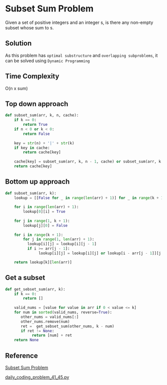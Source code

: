 # Subset Sum Problem

Given a set of positive integers and an integer s, is there any non-empty subset whose sum to s.

## Solution

As this problem has `optimal substructure` and `overlapping subproblems`, it can be solved using `Dynamic Programming`

## Time Complexity

O(n x sum)

## Top down approach

```python
def subset_sum(arr, k, n, cache):
    if k == 0:
        return True
    if n < 0 or k < 0:
        return False
    
    key = str(n) + '|' + str(k)
    if key in cache:
        return cache[key]
    
    cache[key] = subset_sum(arr, k, n - 1, cache) or subset_sum(arr, k - arr[n], n - 1, cache)
    return cache[key]
```

## Bottom up approach

```python
def subset_sum(arr, k):
    lookup = [[False for _ in range(len(arr) + 1)] for _ in range(k + 1)]
    
    for i in range(len(arr) + 1):
        lookup[0][i] = True
        
    for j in range(1, k + 1):
        lookup[j][0] = False
    
    for i in range(k + 1):
        for j in range(1, len(arr) + 1):
          lookup[i][j] = lookup[i][j - 1]
          if i >= arr[j - 1]:
               lookup[i][j] = lookup[i][j] or lookup[i - arr[j - 1]][j - 1] 

    return lookup[k][len(arr)]
```

## Get a subset

```python
def get_sebset_sum(arr, k):
    if k == 0:
        return []
    
    valid_nums = [value for value in arr if 0 < value <= k]
    for num in sorted(valid_nums, reverse=True):
       other_nums = valid_nums[:]
       other_nums.remove(num)
       ret =  get_sebset_sum(other_nums, k - num)
       if ret != None:
            return [num] + ret
    return None  
```

## Reference

[Subset Sum Problem](http://www.techiedelight.com/subset-sum-problem/)

[daily_coding_problem_41_45.py](https://github.com/r1cc4rdo/daily_coding_problem/blob/master/daily_coding_problem_41_45.py)
